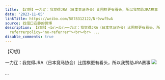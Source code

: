 ```yaml
---
title: 【幻想】一力辽：我觉得JRA（日本竞马协会）比围棋更有看头，所以我赞助JRA赛事 [图片]
date: '2023-11-05'
linkTitle: https://weibo.com/5878312122/Nr9vwf5wA
source: 找借口安静的微博
description: 【幻想】<br><br>一力辽：我觉得JRA（日本竞马协会）比围棋更有看头，所以我赞助JRA赛事 <img style="" src="https://tvax3.sinaimg.cn/large/006pONvQly1hjk6n9f1qdj33k02o0u0y.jpg"
  referrerpolicy="no-referrer"><br><br> ...
disable_comments: true
---
```

【幻想】<br><br>一力辽：我觉得JRA（日本竞马协会）比围棋更有看头，所以我赞助JRA赛事 <img style="" src="https://tvax3.sinaimg.cn/large/006pONvQly1hjk6n9f1qdj33k02o0u0y.jpg" referrerpolicy="no-referrer"><br><br> ...